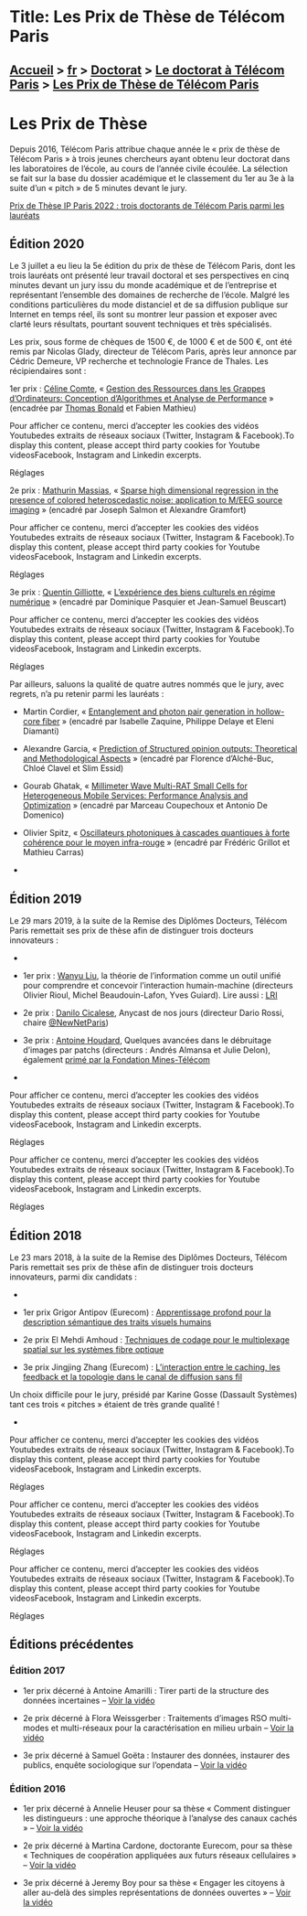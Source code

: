# Title: Les Prix de Thèse de Télécom Paris

## [Accueil](https://www.telecom-paris.fr "https://www.telecom-paris.fr") > [fr](https://www.telecom-paris.fr/fr "fr") > [Doctorat](https://www.telecom-paris.fr/fr/doctorat "Doctorat") > [Le doctorat à Télécom Paris](https://www.telecom-paris.fr/fr/doctorat/grade "Le doctorat à Télécom Paris") > [Les Prix de Thèse de Télécom Paris](https://www.telecom-paris.fr/fr/doctorat/grade/prix-de-these)

[](https://www.telecom-paris.fr/fr/accueil)

# Les Prix de Thèse

Depuis 2016, Télécom Paris attribue chaque année le « prix de thèse de Télécom
Paris » à trois jeunes chercheurs ayant obtenu leur doctorat dans les
laboratoires de l’école, au cours de l’année civile écoulée. La sélection se
fait sur la base du dossier académique et le classement du 1er au 3e  à la
suite d’un « pitch » de 5 minutes devant le jury.

[](https://www.telecom-paris.fr/prix-these-ip-paris)

[Prix de Thèse IP Paris 2022 : trois doctorants de Télécom Paris parmi les
lauréats](https://www.telecom-paris.fr/prix-these-ip-paris)

## Édition 2020

Le 3 juillet a eu lieu la 5e édition du prix de thèse de Télécom Paris, dont
les trois lauréats ont présenté leur travail doctoral et ses perspectives en
cinq minutes devant un jury issu du monde académique et de l’entreprise et
représentant l’ensemble des domaines de recherche de l’école. Malgré les
conditions particulières du mode distanciel et de sa diffusion publique sur
Internet en temps réel, ils sont su montrer leur passion et exposer avec
clarté leurs résultats, pourtant souvent techniques et très spécialisés.

Les prix, sous forme de chèques de 1500 €, de 1000 € et de 500 €, ont été
remis par Nicolas Glady, directeur de Télécom Paris, après leur annonce par
Cédric Demeure, VP recherche et technologie France de Thales. Les
récipiendaires sont :

1er prix : [Céline Comte](https://www.win.tue.nl/~ccomte/fr/), « [Gestion des
Ressources dans les Grappes d’Ordinateurs: Conception d’Algorithmes et Analyse
de Performance](https://tel.archives-ouvertes.fr/tel-02413496v1) » (encadrée
par [Thomas Bonald](https://www.telecom-paris.fr/thomas-bonald) et Fabien
Mathieu)

Pour afficher ce contenu, merci d’accepter les cookies des vidéos Youtubedes
extraits de réseaux sociaux (Twitter, Instagram & Facebook).To display this
content, please accept third party cookies for Youtube videosFacebook,
Instagram and Linkedin excerpts.

Réglages

2e prix : [Mathurin Massias](https://mathurinm.github.io/), « [Sparse high
dimensional regression in the presence of colored heteroscedastic noise:
application to M/EEG source imaging](http://www.theses.fr/2019SACLT053) »
(encadré par Joseph Salmon et Alexandre Gramfort)

Pour afficher ce contenu, merci d’accepter les cookies des vidéos Youtubedes
extraits de réseaux sociaux (Twitter, Instagram & Facebook).To display this
content, please accept third party cookies for Youtube videosFacebook,
Instagram and Linkedin excerpts.

Réglages

3e prix : [Quentin Gilliotte](https://www.linkedin.com/in/quentingilliotte/),
« [L’expérience des biens culturels en régime
numérique](http://www.cerlis.eu/team-view/quentin-gilliotte/) » (encadré par
Dominique Pasquier et Jean-Samuel Beuscart)

Pour afficher ce contenu, merci d’accepter les cookies des vidéos Youtubedes
extraits de réseaux sociaux (Twitter, Instagram & Facebook).To display this
content, please accept third party cookies for Youtube videosFacebook,
Instagram and Linkedin excerpts.

Réglages

Par ailleurs, saluons la qualité de quatre autres nommés que le jury, avec
regrets, n’a pu retenir parmi les lauréats :

  * Martin Cordier, « [Entanglement and photon pair generation in hollow-core fiber](http://www.theses.fr/2019SACLT024) » (encadré par Isabelle Zaquine, Philippe Delaye et Eleni Diamanti)
  * Alexandre Garcia, « [Prediction of Structured opinion outputs: Theoretical and Methodological Aspects](http://www.theses.fr/2019SACLT049) » (encadré par Florence d’Alché-Buc, Chloé Clavel et Slim Essid)
  * Gourab Ghatak, « [Millimeter Wave Multi-RAT Small Cells for Heterogeneous Mobile Services: Performance Analysis and Optimization](http://www.theses.fr/2019SACLT010) » (encadré par Marceau Coupechoux et Antonio De Domenico)
  * Olivier Spitz, « [Oscillateurs photoniques à cascades quantiques à forte cohérence pour le moyen infra-rouge](http://www.theses.fr/s216170) » (encadré par Frédéric Grillot et Mathieu Carras)

  * 

## Édition 2019

Le 29 mars 2019, à la suite de la Remise des Diplômes Docteurs, Télécom Paris
remettait ses prix de thèse afin de distinguer trois docteurs innovateurs :

  * 

  * 1er prix : [Wanyu Liu](https://perso.telecom-paristech.fr/wliu/), la théorie de l’information comme un outil unifié pour comprendre et concevoir l’interaction humain-machine (directeurs Olivier Rioul, Michel Beaudouin-Lafon, Yves Guiard). Lire aussi : [LRI](https://www.lri.fr/news.labo.php?news=224)

  * 2e prix : [Danilo Cicalese](https://www.linkedin.com/in/danilocicalese/), Anycast de nos jours (directeur Dario Rossi, chaire [@NewNetParis](/fr/recherche/recherche-partenariale/les-chaires-de-recherche/newnetparis))

  * 3e prix : [Antoine Houdard](https://houdard.wp.imt.fr/), Quelques avancées dans le débruitage d’images par patchs (directeurs : Andrés Almansa et Julie Delon), également [primé par la Fondation Mines-Télécom](/nos-doctorants-primes-par-la-fondation-mines-telecom)

  * 

Pour afficher ce contenu, merci d’accepter les cookies des vidéos Youtubedes
extraits de réseaux sociaux (Twitter, Instagram & Facebook).To display this
content, please accept third party cookies for Youtube videosFacebook,
Instagram and Linkedin excerpts.

Réglages

Pour afficher ce contenu, merci d’accepter les cookies des vidéos Youtubedes
extraits de réseaux sociaux (Twitter, Instagram & Facebook).To display this
content, please accept third party cookies for Youtube videosFacebook,
Instagram and Linkedin excerpts.

Réglages

## Édition 2018

Le 23 mars 2018, à la suite de la Remise des Diplômes Docteurs, Télécom Paris
remettait ses prix de thèse afin de distinguer trois docteurs innovateurs,
parmi dix candidats :

  * 

  * 1er prix Grigor Antipov (Eurecom) : [Apprentissage profond pour la description sémantique des traits visuels humains](https://pastel.archives-ouvertes.fr/tel-01725853/ "nouvelle fenêtre")

  * 2e prix El Mehdi Amhoud : [Techniques de codage pour le multiplexage spatial sur les systèmes fibre optique](https://blogrecherche.wp.imt.fr/2018/03/21/el-mehdi-amhoud-fibres-optiques/ "nouvelle fenêtre")

  * 3e prix Jingjing Zhang (Eurecom) : [L’interaction entre le caching, les feedback et la topologie dans le canal de diffusion sans fil](http://www.eurecom.fr/fr/people/zhang-jingjing/thesis "nouvelle fenêtre")

Un choix difficile pour le jury, présidé par Karine Gosse (Dassault Systèmes)
tant ces trois « pitches » étaient de très grande qualité !

  * 

Pour afficher ce contenu, merci d’accepter les cookies des vidéos Youtubedes
extraits de réseaux sociaux (Twitter, Instagram & Facebook).To display this
content, please accept third party cookies for Youtube videosFacebook,
Instagram and Linkedin excerpts.

Réglages

Pour afficher ce contenu, merci d’accepter les cookies des vidéos Youtubedes
extraits de réseaux sociaux (Twitter, Instagram & Facebook).To display this
content, please accept third party cookies for Youtube videosFacebook,
Instagram and Linkedin excerpts.

Réglages

Pour afficher ce contenu, merci d’accepter les cookies des vidéos Youtubedes
extraits de réseaux sociaux (Twitter, Instagram & Facebook).To display this
content, please accept third party cookies for Youtube videosFacebook,
Instagram and Linkedin excerpts.

Réglages

## Éditions précédentes

### Édition 2017

  * 1er prix décerné à Antoine Amarilli : Tirer parti de la structure des données incertaines – [Voir la vidéo](https://youtu.be/ke5IX6Vv3wY)

  * 2e prix décerné à Flora Weissgerber : Traitements d’images RSO multi-modes et multi-réseaux pour la caractérisation en milieu urbain – [Voir la vidéo](https://youtu.be/YmnlEX8D35I)

  * 3e prix décerné à Samuel Goëta : Instaurer des données, instaurer des publics, enquête sociologique sur l’opendata – [Voir la vidéo](https://youtu.be/Mu_ZL5HFUt0)

### Édition 2016

  * 1er prix décerné à Annelie Heuser pour sa thèse « Comment distinguer les distingueurs : une approche théorique à l’analyse des canaux cachés » – [Voir la vidéo](https://youtu.be/RL-FGHnfXT4)  

  * 2e prix décerné à Martina Cardone, doctorante Eurecom, pour sa thèse « Techniques de coopération appliquées aux futurs réseaux cellulaires » – [Voir la vidéo](https://youtu.be/_vOMXi7je2E)  

  * 3e prix décerné à Jeremy Boy pour sa thèse « Engager les citoyens à aller au-delà des simples représentations de données ouvertes » – [Voir la vidéo](https://youtu.be/6UTsRKPSr-M)

